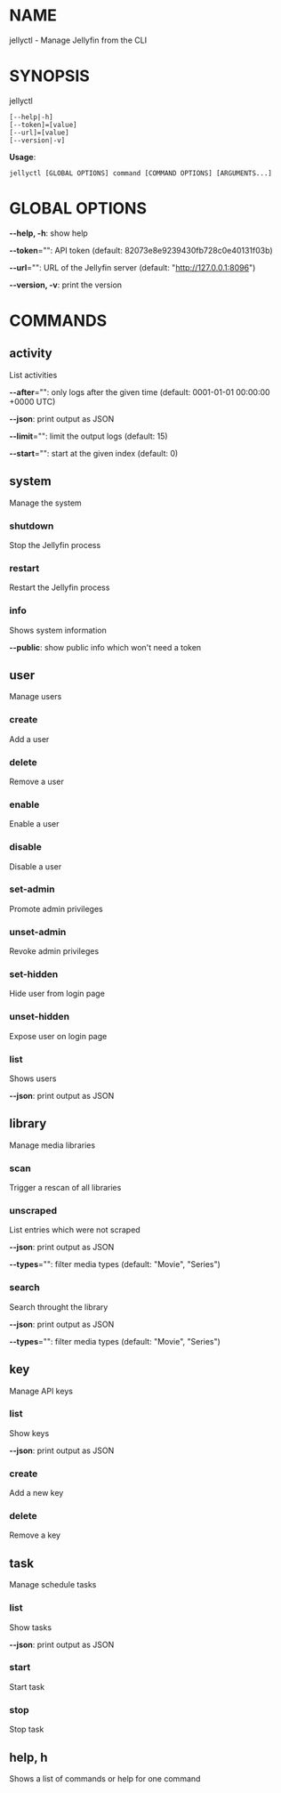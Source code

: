# NAME

jellyctl - Manage Jellyfin from the CLI

# SYNOPSIS

jellyctl

```
[--help|-h]
[--token]=[value]
[--url]=[value]
[--version|-v]
```

**Usage**:

```
jellyctl [GLOBAL OPTIONS] command [COMMAND OPTIONS] [ARGUMENTS...]
```

# GLOBAL OPTIONS

**--help, -h**: show help

**--token**="": API token (default: 82073e8e9239430fb728c0e40131f03b)

**--url**="": URL of the Jellyfin server (default: "http://127.0.0.1:8096")

**--version, -v**: print the version


# COMMANDS

## activity

List activities

**--after**="": only logs after the given time (default: 0001-01-01 00:00:00 +0000 UTC)

**--json**: print output as JSON

**--limit**="": limit the output logs (default: 15)

**--start**="": start at the given index (default: 0)

## system

Manage the system

### shutdown

Stop the Jellyfin process

### restart

Restart the Jellyfin process

### info

Shows system information

**--public**: show public info which won't need a token

## user

Manage users

### create

Add a user

### delete

Remove a user

### enable

Enable a user

### disable

Disable a user

### set-admin

Promote admin privileges

### unset-admin

Revoke admin privileges

### set-hidden

Hide user from login page

### unset-hidden

Expose user on login page

### list

Shows users

**--json**: print output as JSON

## library

Manage media libraries

### scan

Trigger a rescan of all libraries

### unscraped

List entries which were not scraped

**--json**: print output as JSON

**--types**="": filter media types (default: "Movie", "Series")

### search

Search throught the library

**--json**: print output as JSON

**--types**="": filter media types (default: "Movie", "Series")

## key

Manage API keys

### list

Show keys

**--json**: print output as JSON

### create

Add a new key

### delete

Remove a key

## task

Manage schedule tasks

### list

Show tasks

**--json**: print output as JSON

### start

Start task

### stop

Stop task

## help, h

Shows a list of commands or help for one command
